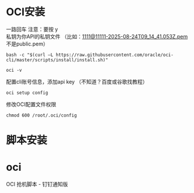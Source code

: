 # OCI安装
一路回车 注意：要按 y <br>私钥为你API的私钥文件 （比如：1111@11111-2025-08-24T09_14_41.053Z.pem  不是public.pem）
```
bash -c "$(curl –L https://raw.githubusercontent.com/oracle/oci-cli/master/scripts/install/install.sh)"
```
```
oci -v
```
配置cli账号信息，添加api key （不知道？百度或谷歌找教程）
```
oci setup config
```
修改OCI配置文件权限
```
chmod 600 /root/.oci/config
```
# 脚本安装

# oci
OCI 抢机脚本 - 钉钉通知版
